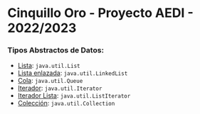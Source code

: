 # Cinquillo Oro - Proyecto AEDI - 2022/2023


### Tipos Abstractos de Datos:
- [Lista](https://docs.oracle.com/javase/8/docs/api/java/util/List.html): `java.util.List`
- [Lista enlazada](https://docs.oracle.com/javase/8/docs/api/java/util/LinkedList.html): `java.util.LinkedList`
- [Cola](https://docs.oracle.com/javase/8/docs/api/java/util/Queue.html): `java.util.Queue`
- [Iterador](https://docs.oracle.com/javase/8/docs/api/java/util/Iterator.html): `java.util.Iterator`
- [Iterador Lista](https://docs.oracle.com/javase/8/docs/api/java/util/ListIterator.html): `java.util.ListIterator`
- [Colección](https://docs.oracle.com/javase/8/docs/api/java/util/Collection.html): `java.util.Collection`
